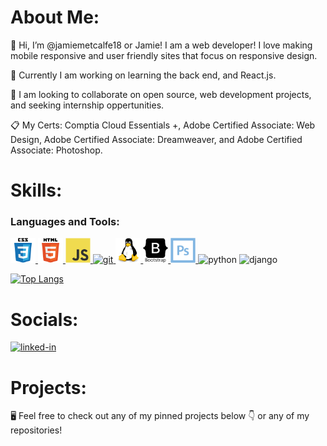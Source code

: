 # About Me:
👋 Hi, I’m @jamiemetcalfe18 or Jamie! I am a web developer! I love making mobile responsive and user friendly sites that focus on responsive design.

🌱 Currently I am working on learning the back end, and React.js.

💞️ I am looking to collaborate on open source, web development projects, and seeking internship oppertunities. 

📋 My Certs: Comptia Cloud Essentials +, Adobe Certified Associate: Web Design, Adobe Certified Associate: Dreamweaver, and Adobe Certified Associate: Photoshop.

# Skills:
<h3 align="left">Languages and Tools:</h3>
<p align="left"> </a> <a href="https://www.w3schools.com/css/" target="_blank" rel="noreferrer"> <img src="https://raw.githubusercontent.com/devicons/devicon/master/icons/css3/css3-original-wordmark.svg" alt="css3" width="40" height="40"/> </a> <a href="https://git-scm.com/" target="_blank" rel="noreferrer"> <img src="https://raw.githubusercontent.com/devicons/devicon/master/icons/html5/html5-original-wordmark.svg" alt="html5" width="40" height="40"/> </a> <a href="https://developer.mozilla.org/en-US/docs/Web/JavaScript" target="_blank" rel="noreferrer"> <img src="https://raw.githubusercontent.com/devicons/devicon/master/icons/javascript/javascript-original.svg" alt="javascript" width="40" height="40"/> </a> <a href="https://www.linux.org/" target="_blank" rel="noreferrer"> <img src="https://www.vectorlogo.zone/logos/git-scm/git-scm-icon.svg" alt="git" width="40" height="40"/> </a> <a href="https://www.w3.org/html/" target="_blank" rel="noreferrer"> <img src="https://raw.githubusercontent.com/devicons/devicon/master/icons/linux/linux-original.svg" alt="linux" width="40" height="40"/> <a href="https://getbootstrap.com" target="_blank" rel="noreferrer"> <img src="https://raw.githubusercontent.com/devicons/devicon/master/icons/bootstrap/bootstrap-plain-wordmark.svg" alt="bootstrap" width="40" height="40"/>  </a> <a href="https://www.photoshop.com/en" target="_blank" rel="noreferrer"> <img src="https://raw.githubusercontent.com/devicons/devicon/master/icons/photoshop/photoshop-line.svg" alt="photoshop" width="40" height="40"/> </a><a><img src="https://cdn.jsdelivr.net/gh/devicons/devicon/icons/python/python-original.svg" alt="python" width="40" height="40"/> </a><a><img src="https://cdn.jsdelivr.net/gh/devicons/devicon/icons/django/django-plain-wordmark.svg" alt="django" width="40" height="40"/> </a></p>

[![Top Langs](https://github-readme-stats.vercel.app/api/top-langs/?username=jamiemetcalfe18&layout=compact)](https://github.com/anuraghazra/github-readme-stats)

# Socials:
<a href="https://www.linkedin.com/" target="_blank" rel="noreferrer"> <img src="https://cdn.jsdelivr.net/gh/devicons/devicon/icons/linkedin/linkedin-original.svg" alt="linked-in" width="40" height="40"/> </a>

# Projects:
🖥️ Feel free to check out any of my pinned projects below 👇 or any of my repositories!

